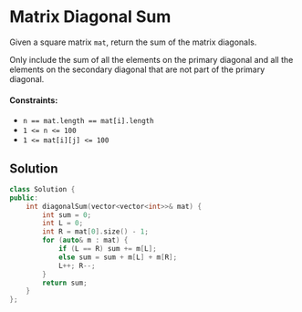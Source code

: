 # Matrix Diagonal Sum
Given a square matrix `mat`, return the sum of the matrix diagonals.

Only include the sum of all the elements on the primary diagonal and all the elements on the secondary diagonal that are not part of the primary diagonal.

#### Constraints:
- `n == mat.length == mat[i].length`
- `1 <= n <= 100`
- `1 <= mat[i][j] <= 100`

## Solution
```cpp
class Solution {
public:
    int diagonalSum(vector<vector<int>>& mat) {
        int sum = 0;
        int L = 0;
        int R = mat[0].size() - 1;
        for (auto& m : mat) {
            if (L == R) sum += m[L];
            else sum = sum + m[L] + m[R];
            L++; R--;
        }
        return sum;
    }
};
```
